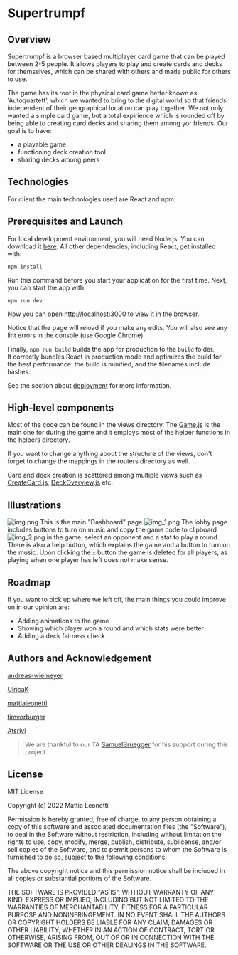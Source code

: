 # Supertrumpf

## Overview
Supertrumpf is a browser based multiplayer card game that can be played between 2-5 people. It allows players to play and create cards and decks for themselves,
which can be shared with others and made public for others to use.

The game has its root in the physical card game better known as 'Autoquartett',
which we wanted to bring to the digital world so that friends independent of their geographical location can play together.
We not only wanted a simple card game, but a total expirience which is rounded off by being able to creating card decks and sharing them among yor friends.
Our goal is to have:
- a playable game
- functioning deck creation tool
- sharing decks among peers

## Technologies
For client the main technologies used are React and npm.

## Prerequisites and Launch
For local development environment, you will need Node.js. You can download it [here](https://nodejs.org). All other dependencies, including React, get installed with:

```npm install```

Run this command before you start your application for the first time. Next, you can start the app with:

```npm run dev```

Now you can open [http://localhost:3000](http://localhost:3000) to view it in the browser.

Notice that the page will reload if you make any edits. You will also see any lint errors in the console (use Google Chrome).

Finally, `npm run build` builds the app for production to the `build` folder.<br>
It correctly bundles React in production mode and optimizes the build for the best performance: the build is minified, and the filenames include hashes.<br>

See the section about [deployment](https://facebook.github.io/create-react-app/docs/deployment) for more information.

## High-level components
Most of the code can be found in the views directory. The [Game.js](https://github.com/sopra-fs22-group-10/client/blob/master/src/components/views/Game.js) is the main one for during the game and it employs most of the helper functions in the helpers directory.

If you want to change anything about the structure of the views, don't forget to change the mappings in the routers directory as well.

Card and deck creation is scattered among multiple views such as [CreateCard.js](https://github.com/sopra-fs22-group-10/client/blob/master/src/components/views/CreateCard.js), [DeckOverview.js](https://github.com/sopra-fs22-group-10/client/blob/master/src/components/views/DeckOverview.js) etc.

## Illustrations
![img.png](Pictures/img.png)
This is the main "Dashboard" page
![img_1.png](Pictures/img_1.png)
The lobby page includes buttons to turn on music and copy the game code to clipboard
![img_2.png](Pictures/img_2.png)
in the game, select an opponent and a stat to play a round. There is also a help button, which explains the game and a button to turn on the music. Upon clicking the ```x``` button the game is deleted for all players, as playing when one player has left does not make sense.

## Roadmap
If you want to pick up where we left off, the main things you could improve on in our opinion are:

- Adding animations to the game
- Showing which player won a round and which stats were better
- Adding a deck fairness check

## Authors and Acknowledgement
[andreas-wiemeyer](https://github.com/andreas-wiemeyer)

[UlricaK](https://github.com/UlricaK)

[mattialeonetti](https://github.com/mattialeonetti)

[timvorburger](https://github.com/timvorburger)

[Atsrivi](https://github.com/Atsrivi)

>We are thankful to our TA [SamuelBruegger](https://github.com/SamuelBruegger) for his support during this project.

## License
MIT License

Copyright (c) 2022 Mattia Leonetti

Permission is hereby granted, free of charge, to any person obtaining a copy
of this software and associated documentation files (the "Software"), to deal
in the Software without restriction, including without limitation the rights
to use, copy, modify, merge, publish, distribute, sublicense, and/or sell
copies of the Software, and to permit persons to whom the Software is
furnished to do so, subject to the following conditions:

The above copyright notice and this permission notice shall be included in all
copies or substantial portions of the Software.

THE SOFTWARE IS PROVIDED "AS IS", WITHOUT WARRANTY OF ANY KIND, EXPRESS OR
IMPLIED, INCLUDING BUT NOT LIMITED TO THE WARRANTIES OF MERCHANTABILITY,
FITNESS FOR A PARTICULAR PURPOSE AND NONINFRINGEMENT. IN NO EVENT SHALL THE
AUTHORS OR COPYRIGHT HOLDERS BE LIABLE FOR ANY CLAIM, DAMAGES OR OTHER
LIABILITY, WHETHER IN AN ACTION OF CONTRACT, TORT OR OTHERWISE, ARISING FROM,
OUT OF OR IN CONNECTION WITH THE SOFTWARE OR THE USE OR OTHER DEALINGS IN THE
SOFTWARE.
